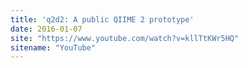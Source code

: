 ```yaml
---
title: 'q2d2: A public QIIME 2 prototype'
date: 2016-01-07
site: "https://www.youtube.com/watch?v=kllTtKWr5HQ"
sitename: "YouTube"
---
```

